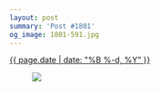 ```yaml
---
layout: post
summary: 'Post #1801'
og_image: 1801-591.jpg
---
```


<div class="post">
 <time>
  <a href="/1801">
   {{ page.date | date: "%B %-d, %Y" }}
  </a>
 </time>
 <a href="/1801">
  <figure data-taken="7/25/2023">
   <img sizes="(min-width: 700px) 50vw, calc(100vw - 2rem)" src="{{ site.assets_url }}/1801-296.jpg" srcset="{{ site.assets_url }}/1801-148.jpg 148w, {{ site.assets_url }}/1801-296.jpg 296w, {{ site.assets_url }}/1801-443.jpg 443w, {{ site.assets_url }}/1801-591.jpg 591w"/>
  </figure>
 </a>
</div>
